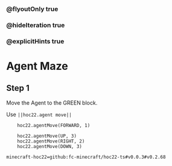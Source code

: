 ### @flyoutOnly true
### @hideIteration true
### @explicitHints true


# Agent Maze

## Step 1
Move the Agent to the GREEN block.

Use ``||hoc22.agent move||``

```ghost
    hoc22.agentMove(FORWARD, 1)
```
```template
    hoc22.agentMove(UP, 3)
    hoc22.agentMove(RIGHT, 2)
    hoc22.agentMove(DOWN, 3)
```

```package
minecraft-hoc22=github:fc-minecraft/hoc22-ts#v0.0.3#v0.2.68
```